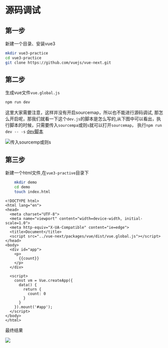 # 源码调试

## 第一步
新建一个目录、安装vue3
```bash
mkdir vue3-practice
cd vue3-practice
git clone https://github.com/vuejs/vue-next.git
```
## 第二步
生成vue文件`vue.global.js`
```bash
npm run dev
```
这里大家需要注意，这样并没有开启sourcemap，所以也不能进行源码调试,
那怎么开启呢，那我们就看一下这个`dev.js`的脚本是怎么写的,从下图中可以看出，执行脚本的时候，只需要传入`sourcempa`或则`s`就可以打开`sourcemap`，
执行`npm run dev -- -s`
[dev脚本](https://github.com/vuejs/vue-next/blob/master/scripts/dev.js)

![传入sourcemp或则s](https://user-gold-cdn.xitu.io/2020/2/13/1703b7ed16133884?w=1400&h=1048&f=png&s=201541)

## 第三步
新建一个html文件,在`vue3-practive`目录下
```bash
    mkdir demo
    cd demo
    touch index.html
```
```
<!DOCTYPE html>
<html lang="en">
<head>
  <meta charset="UTF-8">
  <meta name="viewport" content="width=device-width, initial-scale=1.0">
  <meta http-equiv="X-UA-Compatible" content="ie=edge">
  <title>Document</title>
  <script src="../vue-next/packages/vue/dist/vue.global.js"></script>
</head>
<body>
  <div id="app">
    <p>
      {{count}}
    </p>
  </div>
  
  <script>
    const vm = Vue.createApp({
      data() {
        return {
          count: 0
        }
      }
    }).mount('#app');
  </script>
</body>
</html>

```
最终结果

![](https://user-gold-cdn.xitu.io/2020/2/13/1703b960ca10fefc?w=2160&h=1232&f=png&s=466927)
